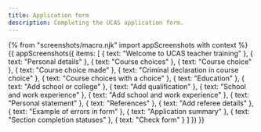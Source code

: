 ```yaml
---
title: Application form
description: Completing the UCAS application form.
---
```


{% from "screenshots/macro.njk" import appScreenshots with context %}
{{ appScreenshots({
  items: [
    { text: "Welcome to UCAS teacher training" },
    { text: "Personal details" },
    { text: "Course choices" },
    { text: "Course choice" },
    { text: "Course choice made" },
    { text: "Criminal declaration in course choice" },
    { text: "Course choices with a choice" },
    { text: "Education" },
    { text: "Add school or college" },
    { text: "Add qualification" },
    { text: "School and work experience" },
    { text: "Add school and work experience" },
    { text: "Personal statement" },
    { text: "References" },
    { text: "Add referee details" },
    { text: "Example of errors in form" },
    { text: "Application summary" },
    { text: "Section completion statuses" },
    { text: "Check form" }
  ]
}) }}
